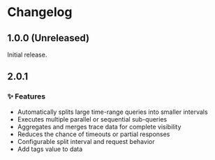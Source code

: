 # Changelog

## 1.0.0 (Unreleased)

Initial release.

## 2.0.1
### ✨ Features
- Automatically splits large time-range queries into smaller intervals
- Executes multiple parallel or sequential sub-queries
- Aggregates and merges trace data for complete visibility
- Reduces the chance of timeouts or partial responses
- Configurable split interval and request behavior
- Add tags value to data